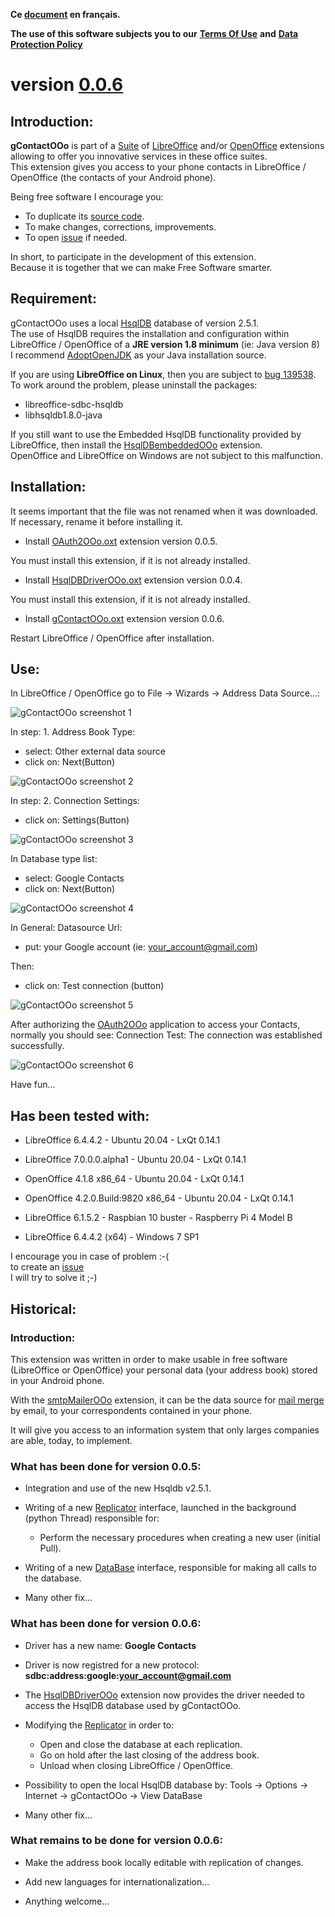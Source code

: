 **Ce [document](https://prrvchr.github.io/gContactOOo/README_fr) en français.**

**The use of this software subjects you to our** [**Terms Of Use**](https://prrvchr.github.io/gContactOOo/gContactOOo/registration/TermsOfUse_en) **and** [**Data Protection Policy**](https://prrvchr.github.io/gContactOOo/gContactOOo/registration/PrivacyPolicy_en)

# version [0.0.6](https://prrvchr.github.io/gContactOOo#historical)

## Introduction:

**gContactOOo** is part of a [Suite](https://prrvchr.github.io/) of [LibreOffice](https://www.libreoffice.org/download/download/) and/or [OpenOffice](https://www.openoffice.org/download/index.html) extensions allowing to offer you innovative services in these office suites.  
This extension gives you access to your phone contacts in LibreOffice / OpenOffice (the contacts of your Android phone).

Being free software I encourage you:
- To duplicate its [source code](https://github.com/prrvchr/gContactOOo).
- To make changes, corrections, improvements.
- To open [issue](https://github.com/prrvchr/gContactOOo/issues/new) if needed.

In short, to participate in the development of this extension.  
Because it is together that we can make Free Software smarter.

## Requirement:

gContactOOo uses a local [HsqlDB](http://hsqldb.org/) database of version 2.5.1.  
The use of HsqlDB requires the installation and configuration within LibreOffice / OpenOffice of a **JRE version 1.8 minimum** (ie: Java version 8)  
I recommend [AdoptOpenJDK](https://adoptopenjdk.net/) as your Java installation source.

If you are using **LibreOffice on Linux**, then you are subject to [bug 139538](https://bugs.documentfoundation.org/show_bug.cgi?id=139538).  
To work around the problem, please uninstall the packages:
- libreoffice-sdbc-hsqldb
- libhsqldb1.8.0-java

If you still want to use the Embedded HsqlDB functionality provided by LibreOffice, then install the [HsqlDBembeddedOOo](https://prrvchr.github.io/HsqlDBembeddedOOo/) extension.  
OpenOffice and LibreOffice on Windows are not subject to this malfunction.

## Installation:

It seems important that the file was not renamed when it was downloaded.
If necessary, rename it before installing it.

- Install [OAuth2OOo.oxt](https://github.com/prrvchr/OAuth2OOo/raw/master/OAuth2OOo.oxt) extension version 0.0.5.

You must install this extension, if it is not already installed.

- Install [HsqlDBDriverOOo.oxt](https://github.com/prrvchr/HsqlDBDriverOOo/raw/master/HsqlDBDriverOOo.oxt) extension version 0.0.4.

You must install this extension, if it is not already installed.

- Install [gContactOOo.oxt](https://github.com/prrvchr/gContactOOo/raw/master/gContactOOo.oxt) extension version 0.0.6.

Restart LibreOffice / OpenOffice after installation.

## Use:

In LibreOffice / OpenOffice go to File -> Wizards -> Address Data Source...:

![gContactOOo screenshot 1](img/gContactOOo-1.png)

In step: 1. Address Book Type:
- select: Other external data source
- click on: Next(Button)

![gContactOOo screenshot 2](img/gContactOOo-2.png)

In step: 2. Connection Settings:
- click on: Settings(Button)

![gContactOOo screenshot 3](img/gContactOOo-3.png)

In Database type list:
- select: Google Contacts
- click on: Next(Button)

![gContactOOo screenshot 4](img/gContactOOo-4.png)

In General: Datasource Url:
- put: your Google account (ie: your_account@gmail.com)

Then:
- click on: Test connection (button)

![gContactOOo screenshot 5](img/gContactOOo-5.png)

After authorizing the [OAuth2OOo](https://prrvchr.github.io/OAuth2OOo) application to access your Contacts, normally you should see: Connection Test: The connection was established successfully.

![gContactOOo screenshot 6](img/gContactOOo-6.png)

Have fun...

## Has been tested with:

* LibreOffice 6.4.4.2 - Ubuntu 20.04 -  LxQt 0.14.1

* LibreOffice 7.0.0.0.alpha1 - Ubuntu 20.04 -  LxQt 0.14.1

* OpenOffice 4.1.8 x86_64 - Ubuntu 20.04 - LxQt 0.14.1

* OpenOffice 4.2.0.Build:9820 x86_64 - Ubuntu 20.04 - LxQt 0.14.1

* LibreOffice 6.1.5.2 - Raspbian 10 buster - Raspberry Pi 4 Model B

* LibreOffice 6.4.4.2 (x64) - Windows 7 SP1

I encourage you in case of problem :-(  
to create an [issue](https://github.com/prrvchr/gContactOOo/issues/new)  
I will try to solve it ;-)

## Historical:

### Introduction:

This extension was written in order to make usable in free software (LibreOffice or OpenOffice) your personal data (your address book) stored in your Android phone.

With the [smtpMailerOOo](https://github.com/prrvchr/smtpMailerOOo/blob/master/smtpMailerOOo.oxt) extension, it can be the data source for [mail merge](https://en.wikipedia.org/wiki/Mail_merge) by email, to your correspondents contained in your phone.

It will give you access to an information system that only larges companies are able, today, to implement.

### What has been done for version 0.0.5:

- Integration and use of the new Hsqldb v2.5.1.

- Writing of a new [Replicator](https://github.com/prrvchr/gContactOOo/blob/master/CloudContactOOo/python/cloudcontact/replicator.py) interface, launched in the background (python Thread) responsible for:

    - Perform the necessary procedures when creating a new user (initial Pull).

- Writing of a new [DataBase](https://github.com/prrvchr/gContactOOo/blob/master/CloudContactOOo/python/cloudcontact/database.py) interface, responsible for making all calls to the database.

- Many other fix...

### What has been done for version 0.0.6:

- Driver has a new name: **Google Contacts**

- Driver is now registred for a new protocol: **sdbc:address:google:your_account@gmail.com**

- The [HsqlDBDriverOOo](https://github.com/prrvchr/HsqlDBDriverOOo/raw/master/HsqlDBDriverOOo.oxt) extension now provides the driver needed to access the HsqlDB database used by gContactOOo.

- Modifying the [Replicator](https://github.com/prrvchr/gContactOOo/blob/master/CloudContactOOo/python/cloudcontact/replicator.py) in order to: 
    - Open and close the database at each replication.
    - Go on hold after the last closing of the address book.
    - Unload when closing LibreOffice / OpenOffice.

- Possibility to open the local HsqlDB database by: Tools -> Options -> Internet -> gContactOOo -> View DataBase

- Many other fix...

### What remains to be done for version 0.0.6:

- Make the address book locally editable with replication of changes.

- Add new languages for internationalization...

- Anything welcome...
